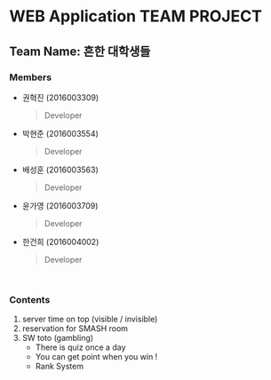 WEB Application TEAM PROJECT
============================

## Team Name: 흔한 대학생들

### Members
   + 권혁진 (2016003309)
      > Developer
   + 박현준 (2016003554) 
      > Developer
   + 배성훈 (2016003563) 
      > Developer
   + 윤가영 (2016003709) 
      > Developer
   + 한건희 (2016004002) 
      > Developer

      
      

### Contents
1. server time on top (visible / invisible)
2. reservation for SMASH room
3. SW toto (gambling) 
   - There is quiz once a day
   - You can get point when you win !
   - Rank System 
   

